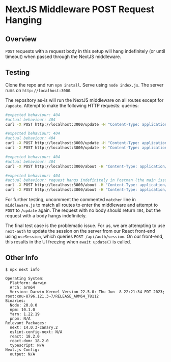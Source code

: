 # NextJS Middleware POST Request Hanging

## Overview
`POST` requests with a request body in this setup will hang indefinitely
(or until timeout) when passed through the NextJS middleware.

## Testing
Clone the repo and run `npm install`. Serve using `node index.js`. The server
runs on `http://localhost:3000`.

The repository as-is will run the NextJS middleware on all routes except for
`/update`. Attempt to make the following HTTP requests:
queries:
```sh
#expected behaviour: 404
#actual behaviour: 404
curl -X POST http://localhost:3000/update -H "Content-Type: application/json"

#expected behaviour: 404
#actual behaviour: 404
curl -X POST http://localhost:3000/update -H "Content-Type: application/json" -d ''
curl -X POST http://localhost:3000/update -H "Content-Type: application/json" -d '{}'

#expected behaviour: 404
#actual behaviour: 404
curl -X POST http://localhost:3000/about -H "Content-Type: application/json"

#expected behaviour: 404
#actual behaviour: request hangs indefinitely in Postman (the main issue)
curl -X POST http://localhost:3000/about -H "Content-Type: application/json" -d ''
curl -X POST http://localhost:3000/about -H "Content-Type: application/json" -d '{}'
```
For further testing, uncomment the commented `matcher` line in `middleware.js`
to match all routes to enter the middleware and attempt to `POST` to `/update`
again. The request with no body should return `404`, but the request with
a body hangs indefinitely.

The final test case is the problematic issue. For us, we are attempting to
use `next-auth` to update the session on the server from our React front-end
using `useSession`, which queries `POST /api/auth/session`. On our front-end,
this results in the UI freezing when `await update()` is called.

## Other Info
```
$ npx next info

Operating System:
  Platform: darwin
  Arch: arm64
  Version: Darwin Kernel Version 22.5.0: Thu Jun  8 22:21:34 PDT 2023; root:xnu-8796.121.3~7/RELEASE_ARM64_T8112
Binaries:
  Node: 20.8.0
  npm: 10.1.0
  Yarn: 1.22.19
  pnpm: N/A
Relevant Packages:
  next: 14.0.3-canary.2
  eslint-config-next: N/A
  react: 18.2.0
  react-dom: 18.2.0
  typescript: N/A
Next.js Config:
  output: N/A
```
